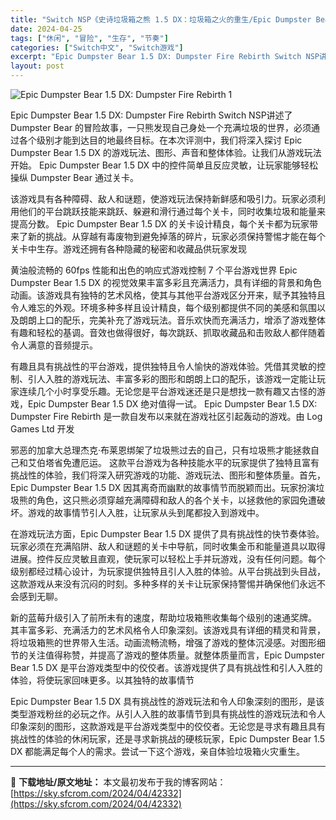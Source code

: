 ```yaml
---
title: "Switch NSP《史诗垃圾箱之熊 1.5 DX：垃圾箱之火的重生/Epic Dumpster Bear 1.5 DX: Dumpster Fire Rebirth》英文 2G"
date: 2024-04-25
tags: ["休闲", "冒险", "生存", "节奏"]
categories: ["Switch中文", "Switch游戏"]
excerpt: "Epic Dumpster Bear 1.5 DX: Dumpster Fire Rebirth Switch NSP讲述了 Dumpster Bear 的冒险故事，一只熊发现自己身处一个充满垃圾的世界，必须通过各个级别才能到达目的地最终目标。在本次评测中，我们将深入探讨 Epic Dumpster&hellip;"
layout: post
---
```


<img class="aligncenter" src="https://sky.sfcrom.com/wp-content/uploads/2024/04/20240425102708-5cc72.jpeg" alt="Epic Dumpster Bear 1.5 DX: Dumpster Fire Rebirth 1" />

Epic Dumpster Bear 1.5 DX: Dumpster Fire Rebirth Switch NSP讲述了 Dumpster Bear 的冒险故事，一只熊发现自己身处一个充满垃圾的世界，必须通过各个级别才能到达目的地最终目标。在本次评测中，我们将深入探讨 Epic Dumpster Bear 1.5 DX 的游戏玩法、图形、声音和整体体验。让我们从游戏玩法开始。 Epic Dumpster Bear 1.5 DX 中的控件简单且反应灵敏，让玩家能够轻松操纵 Dumpster Bear 通过关卡。

该游戏具有各种障碍、敌人和谜题，使游戏玩法保持新鲜感和吸引力。玩家必须利用他们的平台跳跃技能来跳跃、躲避和滑行通过每个关卡，同时收集垃圾和能量来提高分数。 Epic Dumpster Bear 1.5 DX 的关卡设计精良，每个关卡都为玩家带来了新的挑战。从穿越有毒废物到避免掉落的碎片，玩家必须保持警惕才能在每个关卡中生存。游戏还拥有各种隐藏的秘密和收藏品供玩家发现

黄油般流畅的 60fps 性能和出色的响应式游戏控制 7 个平台游戏世界
Epic Dumpster Bear 1.5 DX 的视觉效果丰富多彩且充满活力，具有详细的背景和角色动画。该游戏具有独特的艺术风格，使其与其他平台游戏区分开来，赋予其独特且令人难忘的外观。环境多种多样且设计精良，每个级别都提供不同的美感和氛围以及朗朗上口的配乐，完美补充了游戏玩法。音乐欢快而充满活力，增添了游戏整体有趣和轻松的基调。音效也做得很好，每次跳跃、抓取收藏品和击败敌人都伴随着令人满意的音频提示。

有趣且具有挑战性的平台游戏，提供独特且令人愉快的游戏体验。凭借其灵敏的控制、引人入胜的游戏玩法、丰富多彩的图形和朗朗上口的配乐，该游戏一定能让玩家连续几个小时享受乐趣。无论您是平台游戏迷还是只是想找一款有趣又古怪的游戏，Epic Dumpster Bear 1.5 DX 绝对值得一试。 Epic Dumpster Bear 1.5 DX: Dumpster Fire Rebirth 是一款自发布以来就在游戏社区引起轰动的游戏。由 Log Games Ltd 开发

邪恶的加拿大总理杰克·布莱恩绑架了垃圾熊过去的自己，只有垃圾熊才能拯救自己和艾伯塔省免遭厄运。
这款平台游戏为各种技能水平的玩家提供了独特且富有挑战性的体验，我们将深入研究游戏的功能、游戏玩法、图形和整体质量。首先，Epic Dumpster Bear 1.5 DX 因其离奇而幽默的故事情节而脱颖而出。玩家扮演垃圾熊的角色，这只熊必须穿越充满障碍和敌人的各个关卡，以拯救他的家园免遭破坏。游戏的故事情节引人入胜，让玩家从头到尾都投入到游戏中。

在游戏玩法方面，Epic Dumpster Bear 1.5 DX 提供了具有挑战性的快节奏体验。玩家必须在充满陷阱、敌人和谜题的关卡中导航，同时收集金币和能量道具以取得进展。控件反应灵敏且直观，使玩家可以轻松上手并玩游戏，没有任何问题。每个级别都经过精心设计，为玩家提供独特且引人入胜的体验。从平台挑战到头目战，这款游戏从来没有沉闷的时刻。多种多样的关卡让玩家保持警惕并确保他们永远不会感到无聊。

新的蓝莓升级引入了前所未有的速度，帮助垃圾箱熊收集每个级别的速通奖牌。
其丰富多彩、充满活力的艺术风格令人印象深刻。该游戏具有详细的精灵和背景，将垃圾箱熊的世界带入生活。动画流畅流畅，增强了游戏的整体沉浸感。对图形细节的关注值得称赞，并提高了游戏的整体质量。就整体质量而言，Epic Dumpster Bear 1.5 DX 是平台游戏类型中的佼佼者。该游戏提供了具有挑战性和引人入胜的体验，将使玩家回味更多。以其独特的故事情节

Epic Dumpster Bear 1.5 DX 具有挑战性的游戏玩法和令人印象深刻的图形，是该类型游戏粉丝的必玩之作。从引人入胜的故事情节到具有挑战性的游戏玩法和令人印象深刻的图形，这款游戏是平台游戏类型中的佼佼者。无论您是寻求有趣且具有挑战性的体验的休闲玩家，还是寻求新挑战的硬核玩家，Epic Dumpster Bear 1.5 DX 都能满足每个人的需求。尝试一下这个游戏，亲自体验垃圾箱火灾重生。

---
📖 **下载地址/原文地址：** 本文最初发布于我的博客网站：[https://sky.sfcrom.com/2024/04/42332](https://sky.sfcrom.com/2024/04/42332)
